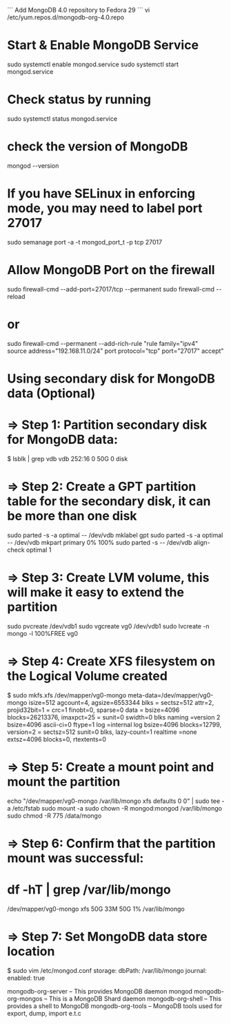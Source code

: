 ´´´ Add MongoDB 4.0 repository to Fedora 29 ```
vi /etc/yum.repos.d/mongodb-org-4.0.repo


# Start & Enable MongoDB Service
sudo systemctl enable mongod.service
sudo systemctl start mongod.service

# Check status by running
sudo systemctl status mongod.service

# check the version of MongoDB
mongod --version 

# If you have SELinux in enforcing mode, you may need to label port 27017
sudo semanage port -a -t mongod_port_t -p tcp 27017

# Allow MongoDB Port on the firewall
sudo firewall-cmd --add-port=27017/tcp --permanent
sudo firewall-cmd --reload

# or 

sudo firewall-cmd --permanent --add-rich-rule "rule family="ipv4" \
source address="192.168.11.0/24" port protocol="tcp" port="27017" accept"


# Using secondary disk for MongoDB data (Optional)
# => Step 1: Partition secondary disk for MongoDB data:

$ lsblk  | grep vdb
vdb             252:16   0  50G  0 disk

# => Step 2: Create a GPT partition table for the secondary disk, it can be more than one disk

sudo parted -s -a optimal -- /dev/vdb mklabel gpt
sudo parted -s -a optimal -- /dev/vdb mkpart primary 0% 100%
sudo parted -s -- /dev/vdb align-check optimal 1

# => Step 3: Create LVM volume, this will make it easy to extend the partition

sudo pvcreate  /dev/vdb1
sudo vgcreate vg0 /dev/vdb1
sudo lvcreate -n mongo -l 100%FREE vg0

# => Step 4: Create XFS filesystem on the Logical Volume created

$ sudo mkfs.xfs /dev/mapper/vg0-mongo
meta-data=/dev/mapper/vg0-mongo isize=512    agcount=4, agsize=6553344 blks
         =                       sectsz=512   attr=2, projid32bit=1
         =                       crc=1        finobt=0, sparse=0
data     =                       bsize=4096   blocks=26213376, imaxpct=25
         =                       sunit=0      swidth=0 blks
naming   =version 2              bsize=4096   ascii-ci=0 ftype=1
log      =internal log           bsize=4096   blocks=12799, version=2
         =                       sectsz=512   sunit=0 blks, lazy-count=1
realtime =none                   extsz=4096   blocks=0, rtextents=0

# => Step 5: Create a mount point and mount the partition

echo "/dev/mapper/vg0-mongo /var/lib/mongo xfs defaults 0 0" | sudo tee -a /etc/fstab
sudo mount -a
sudo chown -R mongod:mongod /var/lib/mongo
sudo chmod -R 775 /data/mongo

# => Step 6: Confirm that the partition mount was successful:

# df -hT | grep  /var/lib/mongo
/dev/mapper/vg0-mongo xfs        50G   33M   50G   1% /var/lib/mongo

# => Step 7: Set MongoDB data store location

$ sudo vim /etc/mongod.conf
storage:
dbPath: /var/lib/mongo 
journal:
enabled: true


mongodb-org-server – This provides MongoDB daemon mongod
mongodb-org-mongos – This is a MongoDB Shard daemon
mongodb-org-shell – This provides a shell to MongoDB
mongodb-org-tools – MongoDB tools used for export, dump, import e.t.c
